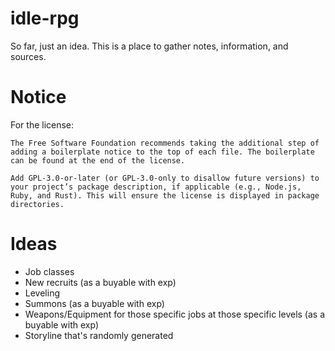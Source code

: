 # idle-rpg

So far, just an idea. This is a place to gather notes, information, and sources.

# Notice

For the license: 

`The Free Software Foundation recommends taking the additional step of adding a boilerplate notice to the top of each file. The boilerplate can be found at the end of the license.`

`Add GPL-3.0-or-later (or GPL-3.0-only to disallow future versions) to your project’s package description, if applicable (e.g., Node.js, Ruby, and Rust). This will ensure the license is displayed in package directories.`

# Ideas

- Job classes
- New recruits (as a buyable with exp)
- Leveling
- Summons (as a buyable with exp)
- Weapons/Equipment for those specific jobs at those specific levels  (as a buyable with exp)
- Storyline that's randomly generated
